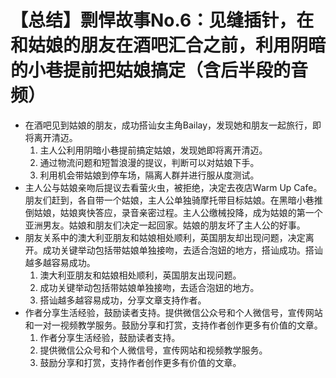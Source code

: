 # 【总结】剽悍故事No.6：见缝插针，在和姑娘的朋友在酒吧汇合之前，利用阴暗的小巷提前把姑娘搞定（含后半段的音频）

-   在酒吧见到姑娘的朋友，成功搭讪女主角Bailay，发现她和朋友一起旅行，即将离开清迈。
    1.  主人公利用阴暗小巷提前搞定姑娘，发现她即将离开清迈。
    2.  通过物流问题和短暂浪漫的提议，判断可以对姑娘下手。
    3.  利用机会带姑娘到停车场，隔离人群并进行服从度测试。
-   主人公与姑娘亲吻后提议去看萤火虫，被拒绝，决定去夜店Warm Up Cafe。朋友们赶到，各自带一个姑娘，主人公单独骑摩托带目标姑娘。在黑暗小巷推倒姑娘，姑娘爽快答应，录音亲密过程。主人公缴械投降，成为姑娘的第一个亚洲男友。姑娘和朋友们决定一起回家。姑娘的朋友坏了主人公的好事。
-   朋友关系中的澳大利亚朋友和姑娘相处顺利，英国朋友却出现问题，决定离开。成功关键举动包括带姑娘单独接吻，去适合泡妞的地方，搭讪成功。搭讪越多越容易成功。
    1.  澳大利亚朋友和姑娘相处顺利，英国朋友出现问题。
    2.  成功关键举动包括带姑娘单独接吻，去适合泡妞的地方。
    3.  搭讪越多越容易成功，分享文章支持作者。
-   作者分享生活经验，鼓励读者支持。提供微信公众号和个人微信号，宣传网站和一对一视频教学服务。鼓励分享和打赏，支持作者创作更多有价值的文章。
    1.  作者分享生活经验，鼓励读者支持。
    2.  提供微信公众号和个人微信号，宣传网站和视频教学服务。
    3.  鼓励分享和打赏，支持作者创作更多有价值的文章。